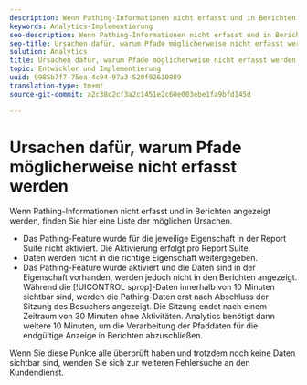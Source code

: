 ```yaml
---
description: Wenn Pathing-Informationen nicht erfasst und in Berichten angezeigt werden, finden Sie hier eine Liste der möglichen Ursachen.
keywords: Analytics-Implementierung
seo-description: Wenn Pathing-Informationen nicht erfasst und in Berichten angezeigt werden, finden Sie hier eine Liste der möglichen Ursachen.
seo-title: Ursachen dafür, warum Pfade möglicherweise nicht erfasst werden
solution: Analytics
title: Ursachen dafür, warum Pfade möglicherweise nicht erfasst werden
topic: Entwickler und Implementierung
uuid: 9985b7f7-75ea-4c94-97a3-520f92630989
translation-type: tm+mt
source-git-commit: a2c38c2cf3a2c1451e2c60e003ebe1fa9bfd145d

---
```



# Ursachen dafür, warum Pfade möglicherweise nicht erfasst werden

Wenn Pathing-Informationen nicht erfasst und in Berichten angezeigt werden, finden Sie hier eine Liste der möglichen Ursachen.

* Das Pathing-Feature wurde für die jeweilige Eigenschaft in der Report Suite nicht aktiviert. Die Aktivierung erfolgt pro Report Suite.
* Daten werden nicht in die richtige Eigenschaft weitergegeben.
* Das Pathing-Feature wurde aktiviert und die Daten sind in der Eigenschaft vorhanden, werden jedoch nicht in den Berichten angezeigt. Während die [!UICONTROL sprop]-Daten innerhalb von 10 Minuten sichtbar sind, werden die Pathing-Daten erst nach Abschluss der Sitzung des Besuchers angezeigt. Die Sitzung endet nach einem Zeitraum von 30 Minuten ohne Aktivitäten. Analytics benötigt dann weitere 10 Minuten, um die Verarbeitung der Pfaddaten für die endgültige Anzeige in Berichten abzuschließen.

Wenn Sie diese Punkte alle überprüft haben und trotzdem noch keine Daten sichtbar sind, wenden Sie sich zur weiteren Fehlersuche an den Kundendienst.
